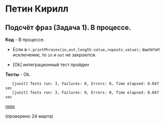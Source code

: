 # Петин Кирилл

## Подсчёт фраз (Задача 1). В процессе.

**Код** - В процессе.

- Если в `r.printPhrases(in,out,length.value,repeats.value);` вылетит исключение, то `in` и `out` не закроются.

- [Ok] интеграционный тест пройден

**Тесты** - Ok.
```
   [junit] Tests run: 3, Failures: 0, Errors: 0, Time elapsed: 0.047 sec
   [junit] Tests run: 3, Failures: 0, Errors: 0, Time elapsed: 0.047 sec
```

[repo](https://bitbucket.org/petin_oop/jtask1)

(проверено 24 марта)
